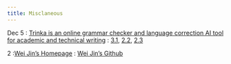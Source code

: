 ```yaml
---
title: Misclaneous
---
```


Dec 5
: [Trinka is an online grammar checker and language correction AI tool for academic and technical writing](https://www.trinka.ai/)
  : [3.1](#), [2.2](#), [2.3](#)


2 
:[Wei Jin’s Homepage](http://cse.msu.edu/~jinwei2/)
  : [Wei Jin’s Github](https://github.com/ChandlerBang)
<!-- 
Oct 6
: **Section**{: .label .label-purple }[Linked Lists](#)
  : [Solution](#)

Oct 7
: [Resizing Arrays](#)
  : [2.4](#), [2.5](#)

Oct 8
: **Lab**{: .label .label-purple } [Converting a Tabular Dataset to a Temporal Graph Dataset](https://vid.puffyan.us/watch?v=AQU3akndun4)

Oct 9
: [Runtime Analysis](#)
  : [8.1](#), [8.2](#), [8.3](#), [8.4](#)
: **HW 2 due**{: .label .label-red } -->
